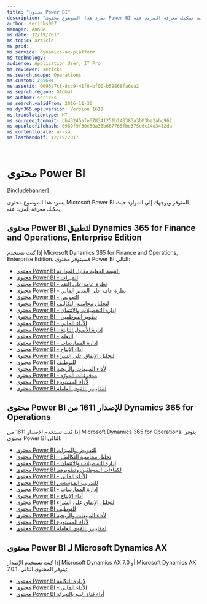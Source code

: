 ```yaml
---
title: "محتوى Power BI"
description: "يسرد هذا الموضوع محتوى Power BI المتوفر ويوجهك إلى الموارد حيث يمكنك معرفة المزيد عنه."
author: sericks007
manager: AnnBe
ms.date: 12/19/2017
ms.topic: article
ms.prod: 
ms.service: dynamics-ax-platform
ms.technology: 
audience: Application User, IT Pro
ms.reviewer: sericks
ms.search.scope: Operations
ms.custom: 265694
ms.assetid: 0095a7cf-8cc9-41f6-bf00-b59868fa6ea2
ms.search.region: Global
ms.author: sericks
ms.search.validFrom: 2016-11-30
ms.dyn365.ops.version: Version 1611
ms.translationtype: HT
ms.sourcegitcommit: cb43245afe578341251b140383a3b03ba2abd962
ms.openlocfilehash: 0969f9f30e50a36b667765fbe375e6c14d3412da
ms.contentlocale: ar-sa
ms.lasthandoff: 12/19/2017

---
```


# <a name="power-bi-content"></a>محتوى Power BI
[!include[banner](../includes/banner.md)]


يسرد هذا الموضوع محتوى Microsoft Power BI المتوفر ويوجهك إلى الموارد حيث يمكنك معرفة المزيد عنه.

## <a name="power-bi-content-for-dynamics-365-for-finance-and-operations-enterprise-edition"></a>محتوى Power BI لتطبيق Dynamics 365 for Finance and Operations, Enterprise Edition
إذا كنت تستخدم Microsoft Dynamics 365 for Finance and Operations, Enterprise Edition، فسيتوفر محتوى Power BI التالي:

- [محتوى Power BI القيمة الفعلية مقابل الموازنة](ledger-budgets-power-bi.md)
- [محتوى Power BI - الميزات](benefits-power-bi.md)
- [محتوى Power BI - نظرة عامة على النقد](../../financials/cash-bank-management/Cash-Overview-Power-BI-content.md)
- [محتوى Power BI - نظرة عامة على المدير المالي](CFO-power-bi.md)
- [محتوى Power BI - التعويض](compensation-power-bi.md)
- [محتوى Power BI لتحليل محاسبة التكاليف](cost-accounting-analysis-content-pack.md) 
- [محتوى Power BI - إدارة التحصيلات والائتمان](../../financials/accounts-receivable/credit-collections-power-bi.md)
- [محتوى Power BI - تطوير الموظفين](employee-development-PBI.md) 
- [محتوى Power BI - الأداء المالي](financial-performance-power-bi-content-pack.md)
- [محتوى Power BI - ‏‫إدارة الأصول الثابتة‬](../../financials/fixed-assets/Fixed-asset-management-workspace.md)
- [محتوى Power BI - ‏‫التعلم‬](learning-power-bi.md)
- [محتوى Power BI - ‏‫إدارة الممارسات‬](practice-manager-power-bi.md)
- [محتوى Power BI - ‏أداء الإنتاج](production-performance-power-bi.md)
- [محتوى Power BI لتحليل الإنفاق على الشراء](purchase-content-pack-for-power-bi.md) 
- [محتوى Power BI للتوظيف](recruiting-analysis-power-bi-content-pack.md) 
- [محتوى Power BI لأداء المبيعات والربحية](sales-profitability-performance-content-pack.md)
- [محتوى Power BI - ‏‫مدفوعات المورّد‬](../../financials/accounts-payable/Vendor-payments-workspace.md)
- [محتوى Power BI لأداء المستودع](warehouse-power-bi-content.md)
- [محتوى Power BI لمقاييس القوى العاملة](workforce-analysis-power-bi-content-pack.md)  

## <a name="power-bi-content-for-dynamics-365-for-operations-version-1611"></a>محتوى Power BI للإصدار 1611 من Dynamics 365 for Operations
إذا كنت تستخدم الإصدار 1611 من Microsoft Dynamics 365 for Operations، يتوفر محتوى Power BI التالي:

- [محتوى Power BI للتعويض والميزات](compensation-and-benefits-analysis-power-bi-content-pack.md)   
- [محتوى Power BI - تحليل محاسبة التكاليف](cost-accounting-analysis-content-pack.md) 
- [محتوى Power BI - إدارة التحصيلات والائتمان](../../financials/accounts-receivable/credit-collections-power-bi.md)
- [محتوى Power BI لكفاءات الموظفين وتطويرهم](employee-competencies-and-development-analysis-power-bi-content-pack.md) 
- [محتوى Power BI - الأداء المالي](financial-performance-power-bi-content-pack.md)
- [محتوى Power BI للتدريب المؤسسي](organizational-training-analysis-power-bi-content-pack.md) 
- [محتوى Power BI - ‏‫إدارة الممارسات‬](practice-manager-power-bi.md)
- [محتوى Power BI - ‏أداء الإنتاج](production-performance-power-bi.md)
- [محتوى Power BI لتحليل الإنفاق على الشراء](purchase-content-pack-for-power-bi.md) 
- [محتوى Power BI للتوظيف](recruiting-analysis-power-bi-content-pack.md) 
- [محتوى Power BI لأداء المبيعات والربحية](sales-profitability-performance-content-pack.md)
- [محتوى Power BI لأداء المستودع](warehouse-power-bi-content.md)
- [محتوى Power BI لمقاييس القوى العاملة](workforce-analysis-power-bi-content-pack.md)  

## <a name="power-bi-content-for-microsoft-dynamics-ax"></a>محتوى Power BI لـ Microsoft Dynamics AX
إذا كنت تستخدم الإصدار Microsoft Dynamics AX 7.0 أو Microsoft Dynamics AX 7.0.1، يتوفر المحتوى التالي:

- [محتوى Power BI لإدارة التكلفة](cost-management-content-pack.md)    
- [محتوى Power BI - الأداء المالي](financial-performance-power-bi-content-pack.md)
- [محتوى Power BI أداء قناة البيع بالتجزئة](retail-channel-performance-dashboard-power-bi-data.md) 



